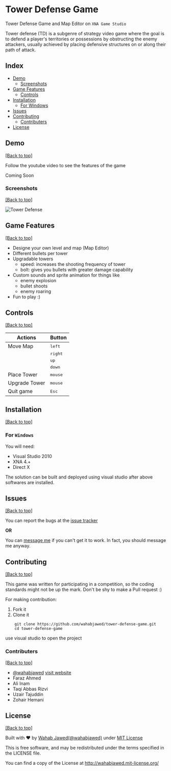 # Tower Defense Game
Tower Defense Game and Map Editor on `XNA Game Studio`

Tower defense (TD) is a subgenre of strategy video game where the goal is to defend a player's territories or possessions by obstructing the enemy attackers, usually achieved by placing defensive structures on or along their path of attack.

## Index

- [Demo](https://github.com/wahabjawed/tower-defense-game#demo)
  - [Screenshots](https://github.com/wahabjawed/tower-defense-game#screenshots)
- [Game Features](https://github.com/wahabjawed/tower-defense-game#game-features)
  - [Controls](https://github.com/wahabjawed/tower-defense-game#controls)
- [Installation](https://github.com/wahabjawed/tower-defense-game#installation)
  - [For Windows](https://github.com/wahabjawed/tower-defense-game#for-windows)
- [Issues](https://github.com/wahabjawed/tower-defense-game#issues)
- [Contributing](https://github.com/wahabjawed/tower-defense-game#contributing)
  - [Contributers](https://github.com/wahabjawed/tower-defense-game#contributers)
- [License](https://github.com/wahabjawed/tower-defense-game#license)


## Demo

[[Back to top]](https://github.com/wahabjawed/tower-defense-game#index)

Follow the youtube video to see the features of the game

Coming Soon


### Screenshots

[[Back to top]](https://github.com/wahabjawed/tower-defense-game#index)

![Tower Defense](http://i.imgur.com/OEEQc8b.gif)

## Game Features

[[Back to top]](https://github.com/wahabjawed/tower-defense-game#index)

- Designe your own level and map (Map Editor)
- Different bullets per tower
- Upgradable towers
  - speed: increases the shooting frequency of tower
  - bolt:  gives you bullets with greater damage capability
- Custom sounds and sprite animation for things like
  - enemy explosion
  - bullet shoots
  - enemy roaring
- Fun to play :)

## Controls

[[Back to top]](https://github.com/wahabjawed/tower-defense-game#index)

| Actions       | Button              |
|---------------|---------------------|
| Move Map      | <kbd>left</kbd>     |
|               | <kbd>right</kbd>    |
|               | <kbd>up</kbd>       |
|               | <kbd>down</kbd>     |
| Place Tower   | <kbd>mouse</kbd>    |
| Upgrade Tower | <kbd>mouse</kbd>    |
| Quit game     | <kbd>Esc</kbd>      |

## Installation

[[Back to top]](https://github.com/wahabjawed/tower-defense-game#index)

### For `Windows`

You will need:
- Visual Studio 2010
- XNA 4.+
- Direct X

The solution can be built and deployed using visual studio after above softwares are installed.

## Issues

[[Back to top]](https://github.com/wahabjawed/tower-defense-game#index)

You can report the bugs at the [issue tracker](https://github.com/wahabjawed/tower-defense-game/issues)

**OR**

You can [message me](https://www.facebook.com/wahab.jawed) if you can't get it to work. In fact, you should message me anyway.

## Contributing

[[Back to top]](https://github.com/wahabjawed/tower-defense-game#index)

This game was written for participating in a competition, so the coding standards might not be up the mark. Don't be shy to make a Pull request :)

For making contribution:

1. Fork it
2. Clone it

```
    git clone https://github.com/wahabjawed/tower-defense-game.git
    cd tower-defense-game
```

use visual studio to open the project

### Contributers

[[Back to top]](https://github.com/wahabjawed/tower-defense-game#index)

- [@wahabjawed](https://github.com/wahabjawed/)   [visit website](http://wahabjawed.avialdo.com)
- Faraz Ahmed
- Ali Inam
- Taqi Abbas Rizvi
- Uzair Tajuddin
- Zohair Hemani

## License

[[Back to top]](https://github.com/wahabjawed/tower-defense-game#index)

Built with ♥ by [Wahab Jawed](http://wahabjawed.avialdo.com)[(@wahabjawed)](https://www.facebook.com/wahab.jawed) under [MIT License](http://wahabjawed.mit-license.org)

This is free software, and may be redistributed under the terms specified in the LICENSE file.

You can find a copy of the License at http://wahabjawed.mit-license.org/
